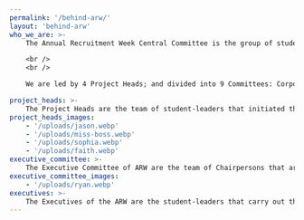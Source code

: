 ```yaml
---
permalink: '/behind-arw/'
layout: 'behind-arw'
who_we_are: >-
    The Annual Recruitment Week Central Committee is the group of student-leaders that spearheads the preparations for the Annual Recruitment Week and ensures that the event will be both enjoyable and beneficial not only to the 49 accredited organizations of Council of the Student Organizations but also to the student body of the De La Salle University - Manila.

    <br />
    <br />

    We are led by 4 Project Heads; and divided into 9 Committees: Corporate Relations, Documentations and Finance, Events, Integrated Marketing Communications, Organizational Relations, Productions, Technical Operations, and Website Development.

project_heads: >-
    The Project Heads are the team of student-leaders that initiated the plans and goals for this year’s Annual Recruitment Week. They ensure that each committee they handle are smooth-sailing in process and progress all throughout from the beginning of the preparatory stage to the post-event activities. For this year, the committees of ARW are handled by the Project Heads with 2 committees each.
project_heads_images:
    - '/uploads/jason.webp'
    - '/uploads/miss-boss.webp'
    - '/uploads/sophia.webp'
    - '/uploads/faith.webp'
executive_committee: >-
    The Executive Committee of ARW are the team of Chairpersons that are considered the “right hands” of the Project Heads. They manage the team of Executives of their committee and makes sure that the plans and goals of the Project Heads are being executed by their Committee in order to have a successful ARW.
executive_committee_images:
    - '/uploads/ryan.webp'
executives: >-
    The Executives of the ARW are the student-leaders that carry out the action as mandated and led by their respective Chairpersons. They report to their Chairpersons and guarantee that the set of deliverables needed by the ARW are executed with quality to ensure an enjoyable event for the student body to the smallest detail.
---
```

